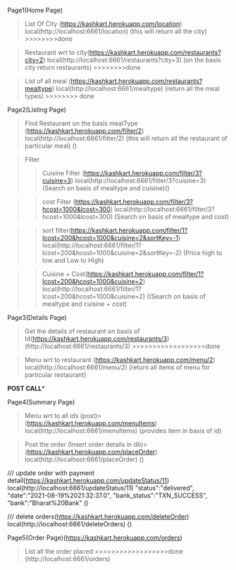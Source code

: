 Page1(Home Page) 
> List Of City (https://kashkart.herokuapp.com/location)
local(http://localhost:6661/location)
(this will return all the city) >>>>>>>>done

> Restaurant wrt to city(https://kashkart.herokuapp.com/restaurants?city=2)
local(http://localhost:6661/restaurants?city=3)
(on the basis city return restaurants) >>>>>>>>done 

> List of all meal (https://kashkart.herokuapp.com/restaurants?mealtype)
local(http://localhost:6661/mealtype)
(return all the meal types) >>>>>>>> done

Page2(Listing Page)
> Find Restaurant on the basis mealType (https://kashkart.herokuapp.com/filter/2) 
local(http://localhost:6661/filter/2)
(this will return all the restaurant of particular meal)
()

> Filter
>> Cuisine Filter (https://kashkart.herokuapp.com/filter/3?cuisine=3)
local(http://localhost:6661/filter/3?cuisine=3)
(Search on basis of mealtype and cuisine)()

>> cost Filter (https://kashkart.herokuapp.com/filter/3?hcost=1000&lcost=300)
local(http://localhost:6661/filter/3?hcost=1000&lcost=300)
(Search on basis of mealtype and cost)

>> sort filter(https://kashkart.herokuapp.com/filter/1?lcost=200&hcost=1000&cuisine=2&sortKey=-1)
local(http://localhost:6661/filter/1?lcost=200&hcost=1000&cuisine=2&sortKey=-2)
(Price high to low and Low to High)

>> Cuisine + Cost(https://kashkart.herokuapp.com/filter/1?lcost=200&hcost=1000&cuisine=2)
local(http://localhost:6661/filter/1?lcost=200&hcost=1000&cuisine=2)
((Search on basis of mealtype and cuisine + cost)

Page3(Details Page)
> Get the details of restaurant on basis of Id(https://kashkart.herokuapp.com/restaurants/3)
(http://localhost:6661/restaurants/3)  >>>>>>>>>>>>>>>>>>done

> Menu wrt to restaurant (https://kashkart.herokuapp.com/menu/2)
local(http://localhost:6661/menu/2)
(return all items of menu for particular restaurant)





****POST CALL*****

Page4(Summary Page)
> Menu wrt to all ids (post)> (https://kashkart.herokuapp.com/menuItems)
local(http://localhost:6661/menuItems)
(provides item in basis of id)

> Post the order
(Insert order details in db)>(https://kashkart.herokuapp.com/placeOrder)
local(http://localhost:6661/placeOrder)
()
  


/// update order with payment detail(https://kashkart.herokuapp.com/updateStatus/11)
local(http://localhost:6661/updateStatus/11)
"status":"delivered",
"date":"2021-08-19%2021:32:37.0",
"bank_status":"TXN_SUCCESS",
"bank":"Bharat%20Bank"
()

/// delete orders(https://kashkart.herokuapp.com/deleteOrder)
local(http://localhost:6661/deleteOrders)
()


Page5(Order Page)(https://kashkart.herokuapp.com/orders)
> List all the order placed >>>>>>>>>>>>>>>>>>done
(http://localhost:6661/orders)